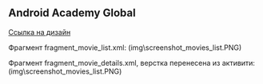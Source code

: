 ## Android Academy Global

[Ссылка на дизайн](https://www.figma.com/file/p3e0HZexHmxwQaN9NcwAD9/Android-Academy?node-id=152%3A24)

Фрагмент fragment_movie_list.xml:
(img\screenshot_movies_list.PNG)

Фрагмент fragment_movie_details.xml, верстка перенесена из активити:
(img\screenshot_movies_list.PNG)
